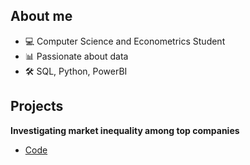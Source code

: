 ## About me
- 💻 Computer Science and Econometrics Student
- 📊 Passionate about data
- 🛠️ SQL, Python, PowerBI
## Projects
**Investigating market inequality among top companies**<br>
- [Code](https://github.com/pjurus/Portfolio/blob/main/Projects/Python/Largest%20Companies%20by%20Revenue%20Analysis.ipynb)



